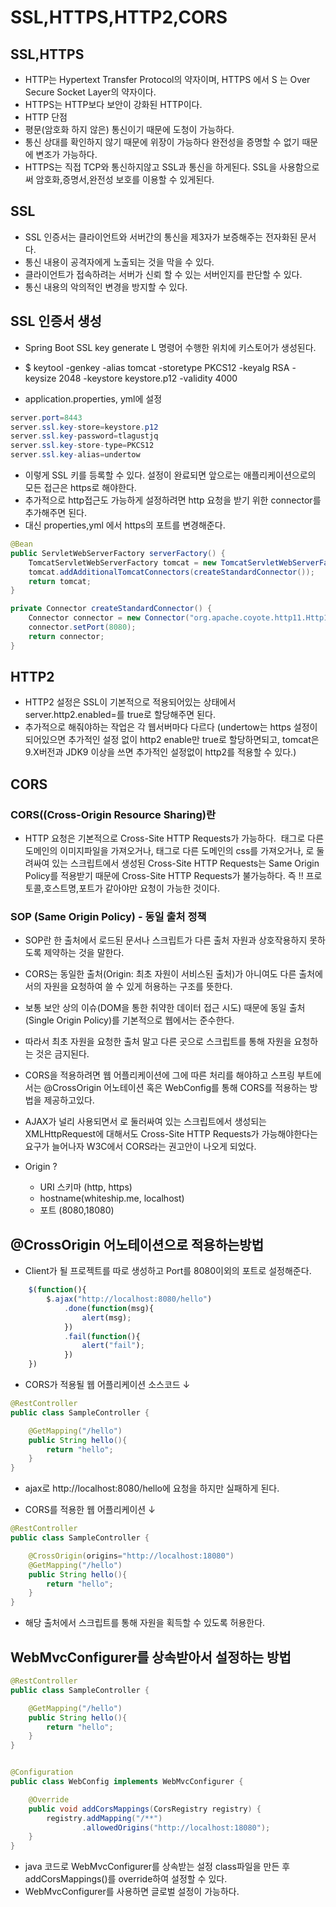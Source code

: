 SSL,HTTPS,HTTP2,CORS
==============

SSL,HTTPS
---------

- HTTP는 Hypertext Transfer Protocol의 약자이며, HTTPS 에서 S 는 Over Secure Socket Layer의 약자이다. 
- HTTPS는 HTTP보다 보안이 강화된 HTTP이다. 
- HTTP 단점 
- 평문(암호화 하지 않은) 통신이기 때문에 도청이 가능하다. 
- 통신 상대를 확인하지 않기 때문에 위장이 가능하다 완전성을 증명할 수 없기 때문에 변조가 가능하다.
- HTTPS는 직접 TCP와 통신하지않고 SSL과 통신을 하게된다. SSL을 사용함으로써 암호화,증명서,완전성 보호를 이용할 수 있게된다.

SSL 
---
- SSL 인증서는 클라이언트와 서버간의 통신을 제3자가 보증해주는 전자화된 문서다.
- 통신 내용이 공격자에게 노출되는 것을 막을 수 있다. 
- 클라이언트가 접속하려는 서버가 신뢰 할 수 있는 서버인지를 판단할 수 있다.
- 통신 내용의 악의적인 변경을 방지할 수 있다.

SSL 인증서 생성 
---------------
- Spring Boot SSL key generate L 명령어 수행한 위치에 키스토어가 생성된다. 
- $ keytool -genkey -alias tomcat -storetype PKCS12 -keyalg RSA -keysize 2048 -keystore keystore.p12 -validity 4000

- application.properties, yml에 설정

```java
server.port=8443
server.ssl.key-store=keystore.p12
server.ssl.key-password=tlagustjq
server.ssl.key-store-type=PKCS12
server.ssl.key-alias=undertow
```

- 이렇게 SSL 키를 등록할 수 있다. 설정이 완료되면 앞으로는 애플리케이션으로의 모든 접근은 https로 해야한다. 
- 추가적으로 http접근도 가능하게 설정하려면 http 요청을 받기 위한 connector를 추가해주면 된다. 
- 대신 properties,yml 에서 https의 포트를 변경해준다. 

```java
@Bean
public ServletWebServerFactory serverFactory() {
    TomcatServletWebServerFactory tomcat = new TomcatServletWebServerFactory();
    tomcat.addAdditionalTomcatConnectors(createStandardConnector()); 
    return tomcat;
}

private Connector createStandardConnector() {
    Connector connector = new Connector("org.apache.coyote.http11.Http11NioProtocol");
    connector.setPort(8080);
    return connector;
}
```

HTTP2
-----
- HTTP2 설정은 SSL이 기본적으로 적용되어있는 상태에서 server.http2.enabled=를 true로 할당해주면 된다.
- 추가적으로 해줘야하는 작업은 각 웹서버마다 다르다 (undertow는 https 설정이 되어있으면 추가적인 설정 없이 http2 enable만 true로 할당하면되고, tomcat은 9.X버전과 JDK9 이상을 쓰면 추가적인 설정없이 http2를 적용할 수 있다.)

CORS
----

### CORS((Cross-Origin Resource Sharing)란 
- HTTP 요청은 기본적으로 Cross-Site HTTP Requests가 가능하다. <img> 태그로 다른 도메인의 이미지파일을 가져오거나, <link>태그로 다른 도메인의 
css를 가져오거나, <script> 태그로 다른 도메인의 javascript 라이브러리를 가져오는것이 모두 가능하다. 하지만 <script></script>로 둘려싸여 있는 
스크립트에서 생성된 Cross-Site HTTP Requests는 Same Origin Policy를 적용받기 때문에 Cross-Site HTTP Requests가 불가능하다. 즉 !! 프로토콜,호스트명,포트가 같아야만 요청이 가능한 것이다. 

### SOP (Same Origin Policy) - 동일 출처 정책 
- SOP란 한 출처에서 로드된 문서나 스크립트가 다른 출처 자원과 상호작용하지 못하도록 제약하는 것을 말한다. 

- CORS는 동일한 출처(Origin: 최초 자원이 서비스된 출처)가 아니여도 다른 출처에서의 자원을 요청하여 쓸 수 있게 허용하는 구조를 뜻한다.
- 보통 보안 상의 이슈(DOM을 통한 취약한 데이터 접근 시도) 때문에 동일 출처(Single Origin Policy)를 기본적으로 웹에서는 준수한다.
- 따라서 최초 자원을 요청한 출처 말고 다른 곳으로 스크립트를 통해 자원을 요청하는 것은 금지된다.
- CORS을 적용하려면 웹 어플리케이션에 그에 따른 처리를 해야하고 스프링 부트에서는 @CrossOrigin 어노테이션 혹은 WebConfig를 통해 CORS를 적용하는 방법을 제공하고있다.
- AJAX가 널리 사용되면서 <script></script>로 둘러싸여 있는 스크립트에서 생성되는 XMLHttpRequest에 대해서도 Cross-Site HTTP Requests가 가능해야한다는 요구가 늘어나자 W3C에서 CORS라는 권고안이 나오게 되었다. 

- Origin ? 
    - URI 스키마 (http, https)
    - hostname(whiteship.me, localhost)
    - 포트 (8080,18080)


@CrossOrigin 어노테이션으로 적용하는방법
--------------------------------------

- Client가 될 프로젝트를 따로 생성하고 Port를 8080이외의 포트로 설정해준다. 
```javascript
    $(function(){
        $.ajax("http://localhost:8080/hello")
            .done(function(msg){
                alert(msg);
            })
            .fail(function(){
                alert("fail");
            })
    })
```
- CORS가 적용될 웹 어플리케이션 소스코드 ↓

```java
@RestController
public class SampleController {

    @GetMapping("/hello")
    public String hello(){
        return "hello";
    }
}
```
- ajax로 http://localhost:8080/hello에 요청을 하지만 실패하게 된다. 


- CORS를 적용한 웹 어플리케이션 ↓
```java
@RestController
public class SampleController {

    @CrossOrigin(origins="http://localhost:18080")
    @GetMapping("/hello")
    public String hello(){
        return "hello";
    }
}
```
- 해당 출처에서 스크립트를 통해 자원을 획득할 수 있도록 허용한다. 

WebMvcConfigurer를 상속받아서 설정하는 방법 
-----------------------------------------

```java
@RestController
public class SampleController {

    @GetMapping("/hello")
    public String hello(){
        return "hello";
    }
}


@Configuration
public class WebConfig implements WebMvcConfigurer {

    @Override
    public void addCorsMappings(CorsRegistry registry) {
        registry.addMapping("/**")
                .allowedOrigins("http://localhost:18080");
    }
}
```
- java 코드로 WebMvcConfigurer를 상속받는 설정 class파일을 만든 후 addCorsMappings()를 override하여 설정할 수 있다. 
- WebMvcConfigurer를 사용하면 글로벌 설정이 가능하다.